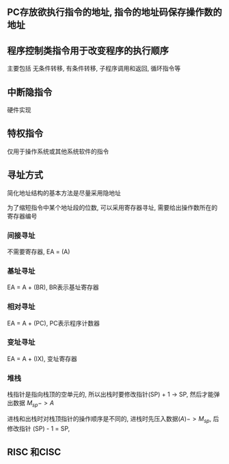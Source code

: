 ## PC存放欲执行指令的地址, 指令的地址码保存操作数的地址

## 程序控制类指令用于改变程序的执行顺序

主要包括 无条件转移, 有条件转移, 子程序调用和返回, 循环指令等

## 中断隐指令

硬件实现

## 特权指令

仅用于操作系统或其他系统软件的指令

## 寻址方式

简化地址结构的基本方法是尽量采用隐地址

为了缩短指令中某个地址段的位数, 可以采用寄存器寻址, 需要给出操作数所在的寄存器编号

### 间接寻址

不需要寄存器, EA = (A)

### 基址寻址

EA = A + (BR), BR表示基址寄存器

### 相对寻址

EA = A + (PC), PC表示程序计数器

### 变址寻址

EA = A + (IX), 变址寄存器

### 堆栈

栈指针是指向栈顶的空单元的, 所以出栈时要修改指针(SP) + 1 -> SP, 然后才能弹出数据 $M_{sp} -> A$

进栈和出栈时对栈顶指针的操作顺序是不同的, 进栈时先压入数据$(A) -> M_{sp}$, 后修改指针 (SP) - 1 = SP,

## RISC 和CISC
